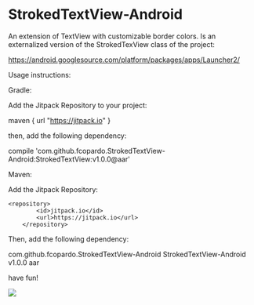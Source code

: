 # StrokedTextView-Android
An extension of TextView with customizable border colors. 
Is an externalized version of the StrokedTexView class of the project:

https://android.googlesource.com/platform/packages/apps/Launcher2/


Usage instructions:

Gradle:

Add the Jitpack Repository to your project:

maven { 
  url "https://jitpack.io" 
}

then, add the following dependency:

compile 'com.github.fcopardo.StrokedTextView-Android:StrokedTextView:v1.0.0@aar'

Maven:

Add the Jitpack Repository:

    <repository>
		    <id>jitpack.io</id>
		    <url>https://jitpack.io</url>
		</repository>
		
Then, add the following dependency:

<dependency>
	    <groupId>com.github.fcopardo.StrokedTextView-Android</groupId>
	    <artifactId>StrokedTextView-Android</artifactId>
	    <version>v1.0.0</version>
	    <type>aar</type>
  </dependency>

have fun!

[![](https://jitpack.io/v/fcopardo/StrokedTextView-Android.svg)](https://jitpack.io/#fcopardo/StrokedTextView-Android)
